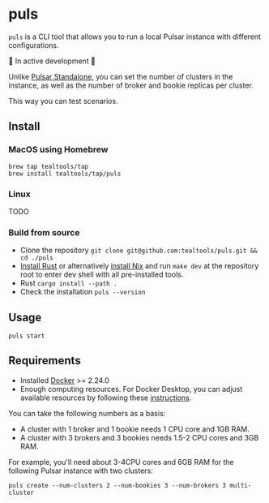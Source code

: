 # puls

`puls` is a CLI tool that allows you to run a local Pulsar instance with different configurations.

🚧 In active development 🚧

Unlike [Pulsar Standalone](https://pulsar.apache.org/docs/next/getting-started-standalone/), you can set the number of clusters in the instance, as well as the number of broker and bookie replicas per cluster.

This way you can test scenarios.

## Install

### MacOS using Homebrew

```
brew tap tealtools/tap
brew install tealtools/tap/puls
```

### Linux

TODO

### Build from source

- Clone the repository `git clone git@github.com:tealtools/puls.git && cd ./puls`
- [Install Rust](https://www.rust-lang.org/tools/install) or alternatively [install Nix](https://nixos.org/download/) and run `make dev` at the repository root to enter dev shell with all pre-installed tools.
- Rust `cargo install --path .`
- Check the installation `puls --version`

## Usage

```
puls start
```

## Requirements

- Installed [Docker](https://docs.docker.com/engine/install/) >= 2.24.0
- Enough computing resources. For Docker Desktop, you can adjust available resources by following these [instructions](https://docs.docker.com/desktop/settings/mac/#resources).

You can take the following numbers as a basis:
- A cluster with 1 broker and 1 bookie needs 1 CPU core and 1GB RAM.
- A cluster with 3 brokers and 3 bookies needs 1.5-2 CPU cores and 3GB RAM.

For example, you'll need about 3-4CPU cores and 6GB RAM for the following Pulsar instance with two clusters: 

`puls create --num-clusters 2 --num-bookies 3 --num-brokers 3 multi-cluster`
